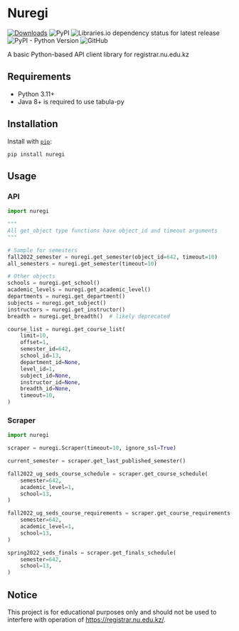 # Nuregi
[![Downloads](https://pepy.tech/badge/nuregi)](https://pepy.tech/project/nuregi)
![PyPI](https://img.shields.io/pypi/v/nuregi)
![Libraries.io dependency status for latest release](https://img.shields.io/librariesio/release/pypi/nuregi)
![PyPI - Python Version](https://img.shields.io/pypi/pyversions/nuregi)
![GitHub](https://img.shields.io/github/license/aldan/nuregi?color=brightgreen)

A basic Python-based API client library for registrar.nu.edu.kz

## Requirements
- Python 3.11+
- Java 8+ is required to use tabula-py

## Installation
Install with [`pip`](https://pypi.org/project/nuregi/):
```
pip install nuregi
```

## Usage
### API
```python
import nuregi

"""
All get_object type functions have object_id and timeout arguments
"""

# Sample for semesters
fall2022_semester = nuregi.get_semester(object_id=642, timeout=10)
all_semesters = nuregi.get_semester(timeout=10)

# Other objects
schools = nuregi.get_school()
academic_levels = nuregi.get_academic_level()
departments = nuregi.get_department()
subjects = nuregi.get_subject()
instructors = nuregi.get_instructor()
breadth = nuregi.get_breadth()  # likely deprecated

course_list = nuregi.get_course_list(
    limit=10,
    offset=1,
    semester_id=642,
    school_id=13,
    department_id=None,
    level_id=1,
    subject_id=None,
    instructor_id=None,
    breadth_id=None,
    timeout=10,
)
```

### Scraper
```python
import nuregi

scraper = nuregi.Scraper(timeout=10, ignore_ssl=True)

current_semester = scraper.get_last_published_semester()

fall2022_ug_seds_course_schedule = scraper.get_course_schedule(
    semester=642,
    academic_level=1,
    school=13,
)

fall2022_ug_seds_course_requirements = scraper.get_course_requirements(
    semester=642,
    academic_level=1,
    school=13,
)

spring2022_seds_finals = scraper.get_finals_schedule(
    semester=642,
    school=13,
)
```

## Notice
This project is for educational purposes only and should not
be used to interfere with operation of https://registrar.nu.edu.kz/.
